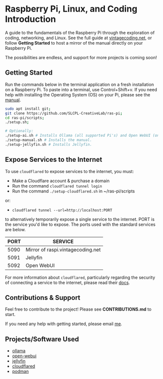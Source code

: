 # Raspberry Pi, Linux, and Coding Introduction
A guide to the fundamentals of the Raspberry Pi through the exploration of coding, networking, and Linux. See the full guide at [vintagecoding.net](https://raspi.vintagecoding.net), or follow **Getting Started** to host a mirror of the manual directly on your Raspberry Pi.

The possibilities are endless, and support for more projects is coming soon!

## Getting Started
Run the commands below in the terminal application on a fresh installation on a Raspberry Pi. To paste into a terminal, use Control+Shift+v. If you need help with installing the Operating System (OS) on your Pi, please see the [manual](https://raspi.vintagecoding.net#install-os).

```bash
sudo apt install git;
git clone https://github.com/SLCPL-CreativeLab/ras-pi;
cd ras-pi/scripts;
./setup.sh;

# Optionally:
./setup-ai.sh # Installs Ollama (all supported Pi's) and Open WebUI (only on Pi 5 and higher).
./setup-manual.sh # Installs the manual.
./setup-jellyfin.sh # Installs Jellyfin.
```

## Expose Services to the Internet
To use `cloudflared` to expose services to the internet, you must:

- Make a Cloudflare account & purchase a domain
- Run the command `cloudflared tunnel login`
- Run the command `./setup-cloudflared.sh` in ~/ras-pi/scripts

or:

- `cloudflared tunnel --url=http://localhost:PORT`

to alternatively temporarily expose a single service to the internet. PORT is the service you'd like to expose. The ports used with the standard services are below.

|        PORT        |      SERVICE                                 |
|--------------------|----------------------------------------------|
|        5090        | Mirror of raspi.vintagecoding.net            |
|        5091        | Jellyfin                                     |
|        5092        | Open WebUI                                   |

For more information about `cloudflared`, particularly regarding the security of connecting a service to the internet, please read their [docs](https://developers.cloudflare.com/cloudflare-one/connections/connect-networks/).

## Contributions & Support
Feel free to contribute to the project! Please see **CONTRIBUTIONS.md** to start.

If you need any help with getting started, please email [me](mailto:jashton@slcpl.org).

## Projects/Software Used

- [ollama](https://github.com/ollama/ollama)
- [open-webui](https://github.com/open-webui/open-webui)
- [jellyfin](https://github.com/jellyfin/jellyfin)
- [cloudflared](https://github.com/cloudflare/cloudflared)
- [podman](https://github.com/containers/podman)
